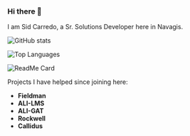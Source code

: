 ### Hi there 👋
I am Sid Carredo, a Sr. Solutions Developer here in Navagis.

![GitHub stats](https://github-readme-stats.vercel.app/api?username=navagis-sid&show_icons=true&count_private=true) 

![Top Languages](https://github-readme-stats.vercel.app/api/top-langs/?username=navagis-sid)

![ReadMe Card](https://github-readme-stats.vercel.app/api/pin/?username=navagis-sid&repo=projectjewel)

Projects I have helped since joining here:
- **Fieldman**
- **ALI-LMS**
- **ALI-GAT**
- **Rockwell**
- **Callidus**
